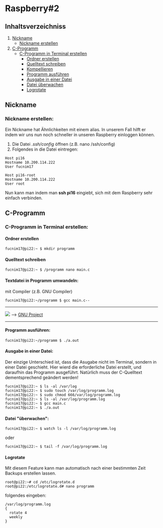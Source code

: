 # Raspberry#2
## Inhaltsverzeichniss
1) [Nickname](#nickname)
     * [Nickname erstellen](#nickname-erstellen)
2) [C-Programm](#c-programm)
     * [C-Programm in Terminal erstellen](#c-programm-in-terminal-erstellen)
          * [Ordner erstellen](#ordner-erstellen)
          * [Quelltext schreiben](#quelltext-schreiben)
          * [Kompellieren](#textdatei-in-programm-umwandeln)
          * [Programm ausführen](#programm-ausführen)
          * [Ausgabe in einer Datei](#ausgabe-in-einer-datei)
          * [Datei überwachen](#datei-überwachen)
          * [Logrotate](#logrotate)
               

## Nickname
### Nickname erstellen:
Ein Nickname hat Ähnlichkeiten mit einem alias. In unserem Fall hilft er indem wir uns nun noch schneller in unseren Raspberry einloggen können.
1. Die Datei *.ssh/config* öffnen (z.B. nano /ssh/config)
2. Folgendes in die Datei eintregen:
 
 ```
 Host pi16
 Hostname 10.200.114.222
 User fucnim17 
 
 Host pi16-root
 Hostname 10.200.114.222
 User root 
 ```  
 Nun kann man indem man **ssh pi16** eingiebt, sich mit dem Raspberry sehr einfach verbinden.
   
## C-Programm
### C-Programm in Terminal erstellen:
#### Ordner erstellen
``` 
fucnim17@pi22:~ $ mkdir programm
```
#### Quelltext schreiben
```
fucnim17@pi22:~ $ /programm nano main.c
```
#### Textdatei in Programm umwandeln:
mit Compiler (z.B. GNU Compiler) 
```
fucnim17@pi22:~/programm $ gcc main.c--
```

---------------------------------
![](https://cdn.discordapp.com/attachments/420277853033332736/684470234962198548/Untitled-1.png)
--> [GNU Project](https://de.wikipedia.org/wiki/GNU-Projekt)

---------------------------------

#### Programm ausführen: 
```
fucnim17@pi22:~/programm $ ./a.out
```
#### Ausgabe in einer Datei:
Der einzige Unterschied ist, dass die Asugabe nicht im Terminal, sondern in einer Datei geschieht.
Hier wierd die erforderliche Datei erstellt, und daraufhin das Programm ausgeführt.
Natürlich muss der C-Quelltext dementsprechend geändert werden!
```
fucnim17@pi22:~ $ ls -al /var/log
fucnim17@pi22:~ $ sudo touch /var/log/programm.log
fucnim17@pi22:~ $ sudo chmod 666/var/log/programm.log
fucnim17@pi22:~ $ ls -al /var/log/programm.log
fucnim17@pi22:~ $ gcc main.c
fucnim17@pi22:~ $ ./a.out
```
#### Datei "überwachen":
```
fucnim17@pi22:~ $ watch ls -l /var/log/programm.log
```
oder
```
fucnim17@pi22:~ $ tail -f /var/log/programm.log
```

#### Logrotate
Mit diesem Feature kann man automatisch nach einer bestimmten Zeit Backups erstellen lassen.
```
root@pi22:~# cd /etc/logrotate.d
root@pi22:/etc/logrotate.d# nano programm
```
folgendes eingeben:
```
/var/log/programm.log
{ 
  rotate 4
  weekly
}
```











